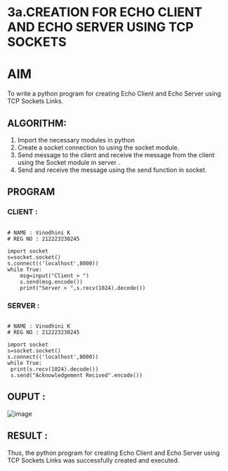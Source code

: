 # 3a.CREATION FOR ECHO CLIENT AND ECHO SERVER USING TCP SOCKETS
# AIM
To write a python program for creating Echo Client and Echo Server using TCP
Sockets Links.
## ALGORITHM:
1. Import the necessary modules in python
2. Create a socket connection to using the socket module.
3. Send message to the client and receive the message from the client using the Socket module in
 server .
4. Send and receive the message using the send function in socket.
## PROGRAM

### CLIENT :
```

# NAME : Vinodhini K
# REG NO : 212223230245

import socket 
s=socket.socket() 
s.connect(('localhost',8000)) 
while True:
    msg=input("Client > ") 
    s.send(msg.encode()) 
    print("Server > ",s.recv(1024).decode())
```

### SERVER :
```

# NAME : Vinodhini K
# REG NO : 212223230245

import socket
s=socket.socket()
s.connect(('localhost',8000))
while True:
 print(s.recv(1024).decode())
 s.send("Acknowledgement Recived".encode())
```

## OUPUT :

![image](https://github.com/user-attachments/assets/e052a5a5-6151-4e1b-9a09-53ad94d2fb0a)

## RESULT :
Thus, the python program for creating Echo Client and Echo Server using TCP Sockets Links 
was successfully created and executed.
